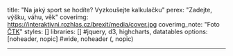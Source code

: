title: "Na jaký sport se hodíte? Vyzkoušejte kalkulačku"
perex: "Zadejte, výšku, váhu, věk"
coverimg: https://interaktivni.rozhlas.cz/brexit/media/cover.jpg
coverimg_note: "Foto <a href='https://ctk.cz'>ČTK</a>"
styles: []
libraries: [] #jquery, d3, highcharts, datatables
options: [noheader, nopic] #wide, noheader (, nopic)

---
